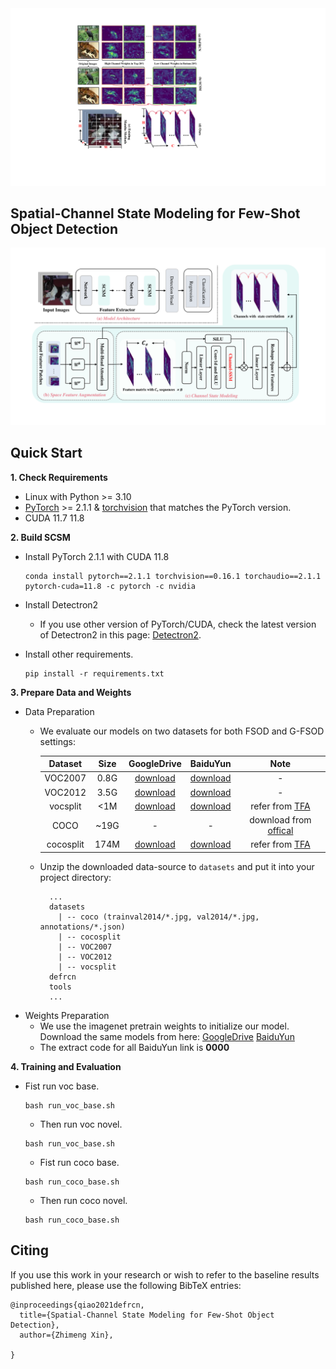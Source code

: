 <div align="center"><img src="motivation.pdf" width="800"></div>

## Spatial-Channel State Modeling for Few-Shot Object Detection



<div align="center"><img src="framework.pdf" width="800"></div>


## Quick Start

**1. Check Requirements**
* Linux with Python >= 3.10
* [PyTorch](https://pytorch.org/get-started/locally/) >= 2.1.1 & [torchvision](https://github.com/pytorch/vision/) that matches the PyTorch version.
* CUDA 11.7 11.8


**2. Build SCSM**

* Install PyTorch 2.1.1 with CUDA 11.8 
  ```shell
  conda install pytorch==2.1.1 torchvision==0.16.1 torchaudio==2.1.1 pytorch-cuda=11.8 -c pytorch -c nvidia
  ```
* Install Detectron2
 
  - If you use other version of PyTorch/CUDA, check the latest version of Detectron2 in this page: [Detectron2](https://github.com/facebookresearch/detectron2/releases). 
 
* Install other requirements. 
  ```angular2html
  pip install -r requirements.txt
  ```

**3. Prepare Data and Weights**
* Data Preparation
  - We evaluate our models on two datasets for both FSOD and G-FSOD settings:

    | Dataset | Size | GoogleDrive | BaiduYun | Note |
    |:---:|:---:|:---:|:---:|:---:|
    |VOC2007| 0.8G |[download](https://drive.google.com/file/d/1BcuJ9j9Mtymp56qGSOfYxlXN4uEVyxFm/view?usp=sharing)|[download](https://pan.baidu.com/s/1kjAmHY5JKDoG0L65T3dK9g)| - |
    |VOC2012| 3.5G |[download](https://drive.google.com/file/d/1NjztPltqm-Z-pG94a6PiPVP4BgD8Sz1H/view?usp=sharing)|[download](https://pan.baidu.com/s/1DUJT85AG_fqP9NRPhnwU2Q)| - |
    |vocsplit| <1M |[download](https://drive.google.com/file/d/1BpDDqJ0p-fQAFN_pthn2gqiK5nWGJ-1a/view?usp=sharing)|[download](https://pan.baidu.com/s/1518_egXZoJNhqH4KRDQvfw)| refer from [TFA](https://github.com/ucbdrive/few-shot-object-detection#models) |
    |COCO| ~19G | - | - | download from [offical](https://cocodataset.org/#download)|
    |cocosplit| 174M |[download](https://drive.google.com/file/d/1T_cYLxNqYlbnFNJt8IVvT7ZkWb5c0esj/view?usp=sharing)|[download](https://pan.baidu.com/s/1NELvshrbkpRS8BiuBIr5gA)| refer from [TFA](https://github.com/ucbdrive/few-shot-object-detection#models) |
  - Unzip the downloaded data-source to `datasets` and put it into your project directory:
    ```angular2html
      ...
      datasets
        | -- coco (trainval2014/*.jpg, val2014/*.jpg, annotations/*.json)
        | -- cocosplit
        | -- VOC2007
        | -- VOC2012
        | -- vocsplit
      defrcn
      tools
      ...
    ```
* Weights Preparation
  - We use the imagenet pretrain weights to initialize our model. Download the same models from here: [GoogleDrive](https://drive.google.com/file/d/1rsE20_fSkYeIhFaNU04rBfEDkMENLibj/view?usp=sharing) [BaiduYun](https://pan.baidu.com/s/1IfxFq15LVUI3iIMGFT8slw)
  - The extract code for all BaiduYun link is **0000**

**4. Training and Evaluation**

* Fist run voc base.
  ```angular2html
  bash run_voc_base.sh
  ```

  * Then run voc novel.
  ```angular2html
  bash run_voc_base.sh
  ```

  * Fist run coco base.
  ```angular2html
  bash run_coco_base.sh
  ```

  * Then run coco novel.
  ```angular2html
  bash run_coco_base.sh
  ```
  



## Citing
If you use this work in your research or wish to refer to the baseline results published here, please use the following BibTeX entries:
```
@inproceedings{qiao2021defrcn,
  title={Spatial-Channel State Modeling for Few-Shot Object Detection},
  author={Zhimeng Xin},
  
}
```
